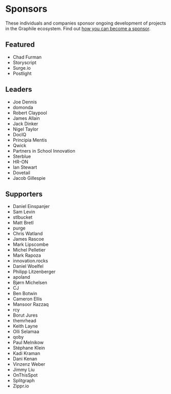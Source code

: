 # Sponsors

These individuals and companies sponsor ongoing development of projects in the
Graphile ecosystem. Find out
[how you can become a sponsor](https://graphile.org/sponsor/).

## Featured

- Chad Furman
- Storyscript
- Surge.io
- Postlight

## Leaders

- Joe Dennis
- domonda
- Robert Claypool
- James Allain
- Jack Dinker
- Nigel Taylor
- DocIQ
- Principia Mentis
- Qwick
- Partners in School Innovation
- Sterblue
- HR-ON
- Ian Stewart
- Dovetail
- Jacob Gillespie

## Supporters

- Daniel Einspanjer
- Sam Levin
- stlbucket
- Matt Bretl
- purge
- Chris Watland
- James Rascoe
- Mark Lipscombe
- Michel Pelletier
- Mark Rapoza
- innovation.rocks
- Daniel Woelfel
- Philipp Litzenberger
- apoland
- Bjørn Michelsen
- CJ
- Ben Botwin
- Cameron Ellis
- Mansoor Razzaq
- rcy
- Borut Jures
- themrhead
- Keith Layne
- Olli Selamaa
- qoby
- Paul Melnikow
- Stéphane Klein
- Kadi Kraman
- Dani Kenan
- Vinzenz Weber
- Jimmy Liu
- OnThisSpot
- Splitgraph
- Zippr.io
